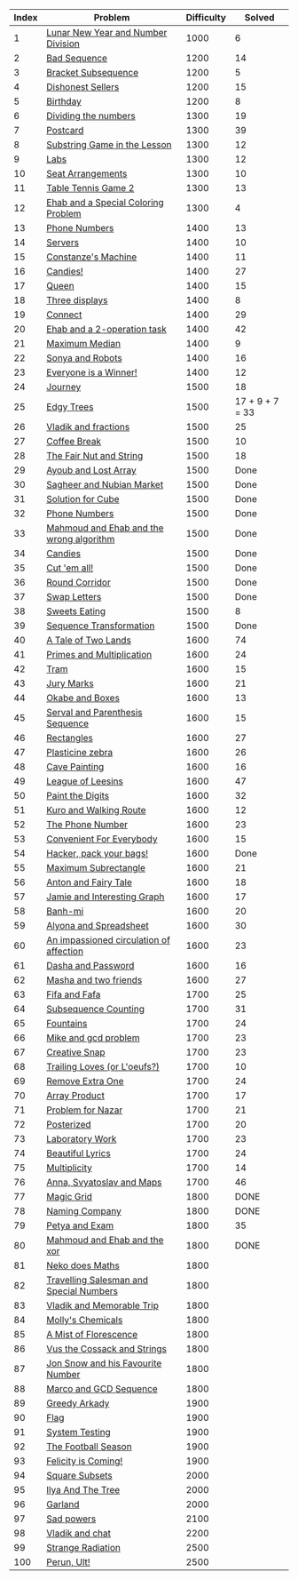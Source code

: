 | Index | Problem | Difficulty | Solved |
| --- | --- | --- | --- |
| 1 | [Lunar New Year and Number Division](https://codeforces.com/problemset/problem/1106/C) | 1000 | 6 |
| 2 | [Bad Sequence](https://codeforces.com/problemset/problem/1214/C) | 1200 | 14 |
| 3 | [Bracket Subsequence](https://codeforces.com/problemset/problem/1023/C) | 1200 | 5 |
| 4 | [Dishonest Sellers](https://codeforces.com/problemset/problem/779/C) | 1200 | 15 |
| 5 | [Birthday](https://codeforces.com/problemset/problem/1131/C) | 1200 | 8 |
| 6 | [Dividing the numbers](https://codeforces.com/problemset/problem/899/C) | 1300 | 19 |
| 7 | [Postcard](https://codeforces.com/problemset/problem/1099/C) | 1300 | 39 |
| 8 | [Substring Game in the Lesson](https://codeforces.com/problemset/problem/1220/C) | 1300 | 12 |
| 9 | [Labs](https://codeforces.com/problemset/problem/1236/C) | 1300 | 12 |
| 10 | [Seat Arrangements](https://codeforces.com/problemset/problem/919/C) | 1300 | 10 |
| 11 | [Table Tennis Game 2](https://codeforces.com/problemset/problem/765/C) | 1300 | 13 |
| 12 | [Ehab and a Special Coloring Problem](https://codeforces.com/problemset/problem/1174/C) | 1300 | 4 |
| 13 | [Phone Numbers](https://codeforces.com/problemset/problem/898/C) | 1400 | 13 |
| 14 | [Servers](https://codeforces.com/problemset/problem/747/C) | 1400 | 10 |
| 15 | [Constanze's Machine](https://codeforces.com/problemset/problem/1245/C) | 1400 | 11 |
| 16 | [Candies!](https://codeforces.com/problemset/problem/1189/C) | 1400 | 27 |
| 17 | [Queen](https://codeforces.com/problemset/problem/1143/C) | 1400 | 15 |
| 18 | [Three displays](https://codeforces.com/problemset/problem/987/C) | 1400 | 8 |
| 19 | [Connect](https://codeforces.com/problemset/problem/1130/C) | 1400 | 29 |
| 20 | [Ehab and a 2-operation task](https://codeforces.com/problemset/problem/1088/C) | 1400 | 42 |
| 21 | [Maximum Median](https://codeforces.com/problemset/problem/1201/C) | 1400 | 9 |
| 22 | [Sonya and Robots](https://codeforces.com/problemset/problem/1004/C) | 1400 | 16 |
| 23 | [Everyone is a Winner!](https://codeforces.com/problemset/problem/1263/C) | 1400 | 12 |
| 24 | [Journey](https://codeforces.com/problemset/problem/839/C) | 1500 | 18 |
| 25 | [Edgy Trees](https://codeforces.com/problemset/problem/1139/C) | 1500 | 17 + 9 + 7 = 33 |
| 26 | [Vladik and fractions](https://codeforces.com/problemset/problem/743/C) | 1500 | 25 |
| 27 | [Coffee Break](https://codeforces.com/problemset/problem/1041/C) | 1500 | 10 |
| 28 | [The Fair Nut and String](https://codeforces.com/problemset/problem/1084/C) | 1500 | 18 |
| 29 | [Ayoub and Lost Array](https://codeforces.com/problemset/problem/1105/C) | 1500 | Done |
| 30 | [Sagheer and Nubian Market](https://codeforces.com/problemset/problem/812/C) | 1500 | Done |
| 31 | [Solution for Cube](https://codeforces.com/problemset/problem/887/C) | 1500 | Done |
| 32 | [Phone Numbers](https://codeforces.com/problemset/problem/940/C) | 1500 | Done |
| 33 | [Mahmoud and Ehab and the wrong algorithm](https://codeforces.com/problemset/problem/959/C) | 1500 | Done |
| 34 | [Candies](https://codeforces.com/problemset/problem/991/C) | 1500 | Done |
| 35 | [Cut 'em all!](https://codeforces.com/problemset/problem/982/C) | 1500 | Done |
| 36 | [Round Corridor](https://codeforces.com/problemset/problem/1200/C) | 1500 | Done |
| 37 | [Swap Letters](https://codeforces.com/problemset/problem/1215/C) | 1500 | Done |
| 38 | [Sweets Eating](https://codeforces.com/problemset/problem/1253/C) | 1500 | 8 |
| 39 | [Sequence Transformation](https://codeforces.com/problemset/problem/1059/C) | 1500 | Done |
| 40 | [A Tale of Two Lands](https://codeforces.com/problemset/problem/1166/C) | 1600 | 74 |
| 41 | [Primes and Multiplication](https://codeforces.com/problemset/problem/1228/C) | 1600 | 24 |
| 42 | [Tram](https://codeforces.com/problemset/problem/746/C) | 1600 | 15 |
| 43 | [Jury Marks](https://codeforces.com/problemset/problem/831/C) | 1600 | 21 |
| 44 | [Okabe and Boxes](https://codeforces.com/problemset/problem/821/C) | 1600 | 13 |
| 45 | [Serval and Parenthesis Sequence](https://codeforces.com/problemset/problem/1153/C) | 1600 | 15 |
| 46 | [Rectangles](https://codeforces.com/problemset/problem/1028/C) | 1600 | 27 |
| 47 | [Plasticine zebra](https://codeforces.com/problemset/problem/1025/C) | 1600 | 26 |
| 48 | [Cave Painting](https://codeforces.com/problemset/problem/922/C) | 1600 | 16 |
| 49 | [League of Leesins](https://codeforces.com/problemset/problem/1255/C) | 1600 | 47 |
| 50 | [Paint the Digits](https://codeforces.com/problemset/problem/1209/C) | 1600 | 32 |
| 51 | [Kuro and Walking Route](https://codeforces.com/problemset/problem/979/C) | 1600 | 12 |
| 52 | [The Phone Number](https://codeforces.com/problemset/problem/1017/C) | 1600 | 23 |
| 53 | [Convenient For Everybody](https://codeforces.com/problemset/problem/939/C) | 1600 | 15 |
| 54 | [Hacker, pack your bags!](https://codeforces.com/problemset/problem/822/C) | 1600 | Done |
| 55 | [Maximum Subrectangle](https://codeforces.com/problemset/problem/1060/C) | 1600 | 21 |
| 56 | [Anton and Fairy Tale](https://codeforces.com/problemset/problem/785/C) | 1600 | 18 |
| 57 | [Jamie and Interesting Graph](https://codeforces.com/problemset/problem/916/C) | 1600 | 17 |
| 58 | [Banh-mi](https://codeforces.com/problemset/problem/1062/C) | 1600 | 20 |
| 59 | [Alyona and Spreadsheet](https://codeforces.com/problemset/problem/777/C) | 1600 | 30 |
| 60 | [An impassioned circulation of affection](https://codeforces.com/problemset/problem/814/C) | 1600 | 23 |
| 61 | [Dasha and Password](https://codeforces.com/problemset/problem/761/C) | 1600 | 16 |
| 62 | [Masha and two friends](https://codeforces.com/problemset/problem/1080/C) | 1600 | 27 |
| 63 | [Fifa and Fafa](https://codeforces.com/problemset/problem/935/C) | 1700 | 25 |
| 64 | [Subsequence Counting](https://codeforces.com/problemset/problem/960/C) | 1700 | 31 |
| 65 | [Fountains](https://codeforces.com/problemset/problem/799/C) | 1700 | 24 |
| 66 | [Mike and gcd problem](https://codeforces.com/problemset/problem/798/C) | 1700 | 23 |
| 67 | [Creative Snap](https://codeforces.com/problemset/problem/1111/C) | 1700 | 23 |
| 68 | [Trailing Loves (or L'oeufs?)](https://codeforces.com/problemset/problem/1114/C) | 1700 | 10 |
| 69 | [Remove Extra One](https://codeforces.com/problemset/problem/900/C) | 1700 | 24 |
| 70 | [Array Product](https://codeforces.com/problemset/problem/1042/C) | 1700 | 17 |
| 71 | [Problem for Nazar](https://codeforces.com/problemset/problem/1151/C) | 1700 | 21 |
| 72 | [Posterized](https://codeforces.com/problemset/problem/980/C) | 1700 | 20 |
| 73 | [Laboratory Work](https://codeforces.com/problemset/problem/931/C) | 1700 | 23 |
| 74 | [Beautiful Lyrics](https://codeforces.com/problemset/problem/1182/C) | 1700 | 24 |
| 75 | [Multiplicity](https://codeforces.com/problemset/problem/1061/C) | 1700 | 14 |
| 76 | [Anna, Svyatoslav and Maps](https://codeforces.com/problemset/problem/1204/C) | 1700 | 46 |
| 77 | [Magic Grid](https://codeforces.com/problemset/problem/1208/C) | 1800 | DONE |
| 78 | [Naming Company](https://codeforces.com/problemset/problem/794/C) | 1800 | DONE |
| 79 | [Petya and Exam](https://codeforces.com/problemset/problem/1282/C) | 1800 | 35 |
| 80 | [Mahmoud and Ehab and the xor](https://codeforces.com/problemset/problem/862/C) | 1800 | DONE |
| 81 | [Neko does Maths](https://codeforces.com/problemset/problem/1152/C) | 1800 |  |
| 82 | [Travelling Salesman and Special Numbers](https://codeforces.com/problemset/problem/914/C) | 1800 |  |
| 83 | [Vladik and Memorable Trip](https://codeforces.com/problemset/problem/811/C) | 1800 |  |
| 84 | [Molly's Chemicals](https://codeforces.com/problemset/problem/776/C) | 1800 |  |
| 85 | [A Mist of Florescence](https://codeforces.com/problemset/problem/989/C) | 1800 |  |
| 86 | [Vus the Cossack and Strings](https://codeforces.com/problemset/problem/1186/C) | 1800 |  |
| 87 | [Jon Snow and his Favourite Number](https://codeforces.com/problemset/problem/768/C) | 1800 |  |
| 88 | [Marco and GCD Sequence](https://codeforces.com/problemset/problem/894/C) | 1800 |  |
| 89 | [Greedy Arkady](https://codeforces.com/problemset/problem/965/C) | 1900 |  |
| 90 | [Flag](https://codeforces.com/problemset/problem/1181/C) | 1900 |  |
| 91 | [System Testing](https://codeforces.com/problemset/problem/1121/C) | 1900 |  |
| 92 | [The Football Season](https://codeforces.com/problemset/problem/1244/C) | 1900 |  |
| 93 | [Felicity is Coming!](https://codeforces.com/problemset/problem/757/C) | 1900 |  |
| 94 | [Square Subsets](https://codeforces.com/problemset/problem/895/C) | 2000 |  |
| 95 | [Ilya And The Tree](https://codeforces.com/problemset/problem/842/C) | 2000 |  |
| 96 | [Garland](https://codeforces.com/problemset/problem/767/C) | 2000 |  |
| 97 | [Sad powers](https://codeforces.com/problemset/problem/955/C) | 2100 |  |
| 98 | [Vladik and chat](https://codeforces.com/problemset/problem/754/C) | 2200 |  |
| 99 | [Strange Radiation](https://codeforces.com/problemset/problem/832/C) | 2500 |  |
| 100 | [Perun, Ult!](https://codeforces.com/problemset/problem/912/C) | 2500 |  |
